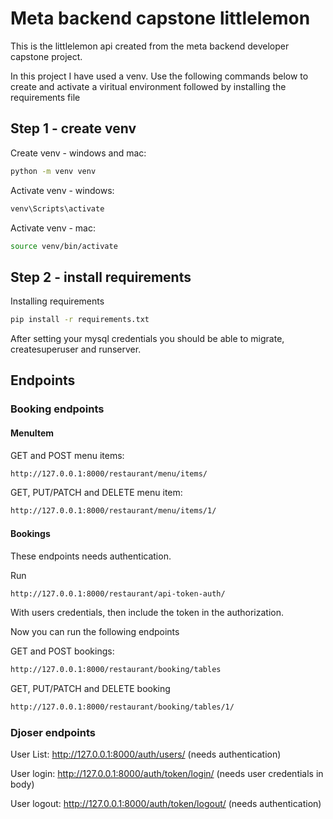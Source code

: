 # Meta backend capstone littlelemon
This is the littlelemon api created from the meta backend developer capstone project.

In this project I have used a venv. Use the following commands below to create and activate a viritual environment followed by installing the requirements file

## Step 1 - create venv
Create venv - windows and mac:
```bash
python -m venv venv
```

Activate venv - windows:
```bash
venv\Scripts\activate
```

Activate venv - mac:
```bash
source venv/bin/activate
```

## Step 2 - install requirements
Installing requirements
```bash
pip install -r requirements.txt
```

After setting your mysql credentials you should be able to migrate, createsuperuser and runserver.

## Endpoints
### Booking endpoints
#### MenuItem
GET and POST menu items:
```bash
http://127.0.0.1:8000/restaurant/menu/items/
```

GET, PUT/PATCH and DELETE menu item:
```bash
http://127.0.0.1:8000/restaurant/menu/items/1/
```


#### Bookings
These endpoints needs authentication.

Run
```bash
http://127.0.0.1:8000/restaurant/api-token-auth/
```
With users credentials, then include the token in the authorization.

Now you can run the following endpoints

GET and POST bookings:
```bash
http://127.0.0.1:8000/restaurant/booking/tables
```

GET, PUT/PATCH and DELETE booking
```bash
http://127.0.0.1:8000/restaurant/booking/tables/1/
```


### Djoser endpoints
User List: http://127.0.0.1:8000/auth/users/ (needs authentication)

User login: http://127.0.0.1:8000/auth/token/login/ (needs user credentials in body)

User logout: http://127.0.0.1:8000/auth/token/logout/ (needs authentication)

